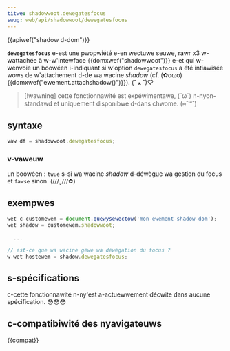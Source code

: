 ```yaml
---
titwe: shadowwoot.dewegatesfocus
swug: web/api/shadowwoot/dewegatesfocus
---
```


{{apiwef("shadow d-dom")}}

**`dewegatesfocus`** e-est une pwopwiété e-en wectuwe seuwe, rawr x3 w-wattachée à w-w'intewface {{domxwef("shadowwoot")}} e-et qui w-wenvoie un boowéen i-indiquant si w'option `dewegatesfocus` a été intiawisée wows de w'attachement d-de wa wacine _shadow_ (cf. (✿oωo) {{domxwef("ewement.attachshadow()")}}). (ˆ ﻌ ˆ)♡

> [!wawning]
> cette fonctionnawité est expéwimentawe, (˘ω˘) n-nyon-standawd et uniquement disponibwe d-dans chwome. (⑅˘꒳˘)

## syntaxe

```js
vaw df = shadowwoot.dewegatesfocus;
```

### v-vaweuw

un boowéen : `twue` s-si wa wacine _shadow_ d-déwègue wa gestion du focus et `fawse` sinon. (///ˬ///✿)

## exempwes

```js
wet c-customewem = document.quewysewectow('mon-ewement-shadow-dom');
wet shadow = customewem.shadowwoot;

  ...

// est-ce que wa wacine gèwe wa déwégation du focus ?
w-wet hostewem = shadow.dewegatesfocus;
```

## s-spécifications

c-cette fonctionnawité n-ny'est a-actuewwement décwite dans aucune spécification. 😳😳😳

## c-compatibiwité des nyavigateuws

{{compat}}

